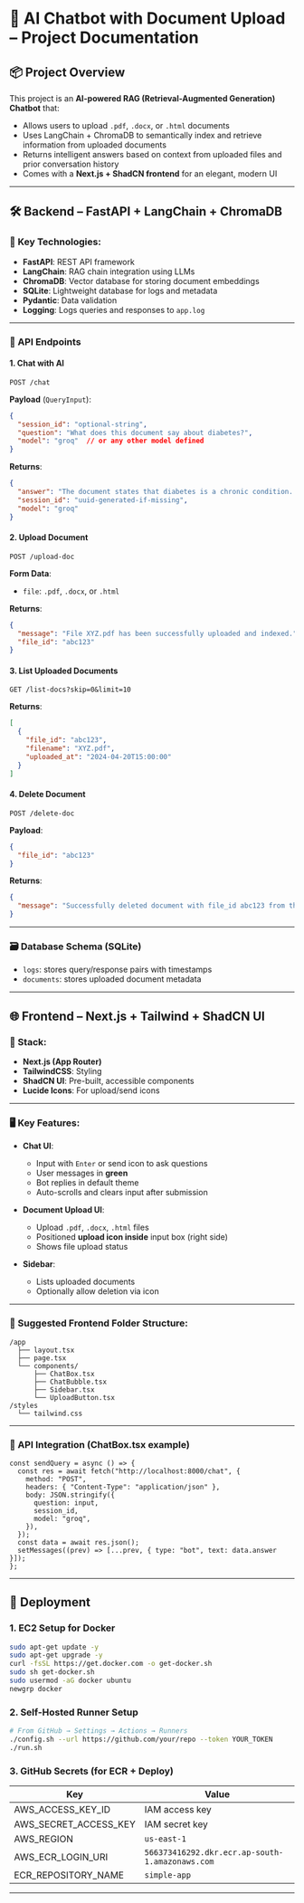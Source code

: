 

# 🧠 AI Chatbot with Document Upload – Project Documentation

## 📦 Project Overview

This project is an **AI-powered RAG (Retrieval-Augmented Generation) Chatbot** that:
- Allows users to upload `.pdf`, `.docx`, or `.html` documents
- Uses LangChain + ChromaDB to semantically index and retrieve information from uploaded documents
- Returns intelligent answers based on context from uploaded files and prior conversation history
- Comes with a **Next.js + ShadCN frontend** for an elegant, modern UI

---

## 🛠 Backend – FastAPI + LangChain + ChromaDB

### 🧩 Key Technologies:
- **FastAPI**: REST API framework
- **LangChain**: RAG chain integration using LLMs
- **ChromaDB**: Vector database for storing document embeddings
- **SQLite**: Lightweight database for logs and metadata
- **Pydantic**: Data validation
- **Logging**: Logs queries and responses to `app.log`

---

### 📁 API Endpoints

#### 1. **Chat with AI**
```http
POST /chat
```
**Payload** (`QueryInput`):
```json
{
  "session_id": "optional-string",
  "question": "What does this document say about diabetes?",
  "model": "groq"  // or any other model defined
}
```
**Returns**:
```json
{
  "answer": "The document states that diabetes is a chronic condition...",
  "session_id": "uuid-generated-if-missing",
  "model": "groq"
}
```

#### 2. **Upload Document**
```http
POST /upload-doc
```
**Form Data**:
- `file`: `.pdf`, `.docx`, or `.html`

**Returns**:
```json
{
  "message": "File XYZ.pdf has been successfully uploaded and indexed.",
  "file_id": "abc123"
}
```

#### 3. **List Uploaded Documents**
```http
GET /list-docs?skip=0&limit=10
```
**Returns**:
```json
[
  {
    "file_id": "abc123",
    "filename": "XYZ.pdf",
    "uploaded_at": "2024-04-20T15:00:00"
  }
]
```

#### 4. **Delete Document**
```http
POST /delete-doc
```
**Payload**:
```json
{
  "file_id": "abc123"
}
```
**Returns**:
```json
{
  "message": "Successfully deleted document with file_id abc123 from the system."
}
```

---

### 🗃 Database Schema (SQLite)

- `logs`: stores query/response pairs with timestamps
- `documents`: stores uploaded document metadata

---

## 🌐 Frontend – Next.js + Tailwind + ShadCN UI

### 🧩 Stack:
- **Next.js (App Router)**
- **TailwindCSS**: Styling
- **ShadCN UI**: Pre-built, accessible components
- **Lucide Icons**: For upload/send icons

---

### 🖥 Key Features:

- **Chat UI**:
  - Input with `Enter` or send icon to ask questions
  - User messages in **green**
  - Bot replies in default theme
  - Auto-scrolls and clears input after submission

- **Document Upload UI**:
  - Upload `.pdf`, `.docx`, `.html` files
  - Positioned **upload icon inside** input box (right side)
  - Shows file upload status

- **Sidebar**:
  - Lists uploaded documents
  - Optionally allow deletion via icon

---

### 📁 Suggested Frontend Folder Structure:
```
/app
  ├── layout.tsx
  ├── page.tsx
  └── components/
      ├── ChatBox.tsx
      ├── ChatBubble.tsx
      ├── Sidebar.tsx
      └── UploadButton.tsx
/styles
  └── tailwind.css
```

---

### 🔌 API Integration (ChatBox.tsx example)

```tsx
const sendQuery = async () => {
  const res = await fetch("http://localhost:8000/chat", {
    method: "POST",
    headers: { "Content-Type": "application/json" },
    body: JSON.stringify({
      question: input,
      session_id,
      model: "groq",
    }),
  });
  const data = await res.json();
  setMessages((prev) => [...prev, { type: "bot", text: data.answer }]);
};
```

---

## 🚀 Deployment

### 1. **EC2 Setup for Docker**
```bash
sudo apt-get update -y
sudo apt-get upgrade -y
curl -fsSL https://get.docker.com -o get-docker.sh
sudo sh get-docker.sh
sudo usermod -aG docker ubuntu
newgrp docker
```

### 2. **Self-Hosted Runner Setup**
```bash
# From GitHub → Settings → Actions → Runners
./config.sh --url https://github.com/your/repo --token YOUR_TOKEN
./run.sh
```

### 3. **GitHub Secrets (for ECR + Deploy)**

| Key                     | Value                                              |
|-------------------------|----------------------------------------------------|
| AWS_ACCESS_KEY_ID       | IAM access key                                     |
| AWS_SECRET_ACCESS_KEY   | IAM secret key                                     |
| AWS_REGION              | `us-east-1`                                        |
| AWS_ECR_LOGIN_URI       | `566373416292.dkr.ecr.ap-south-1.amazonaws.com`    |
| ECR_REPOSITORY_NAME     | `simple-app`                                       |



---

